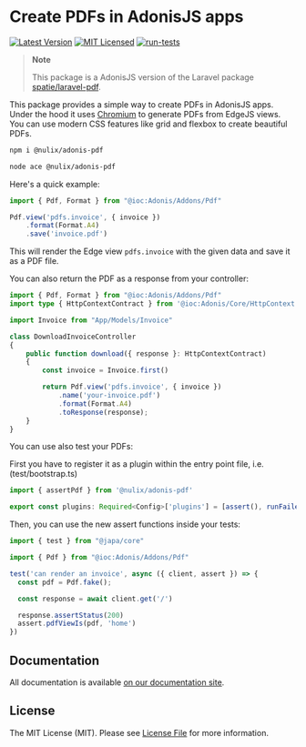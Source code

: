 # Create PDFs in AdonisJS apps

[![Latest Version](https://img.shields.io/github/release/nulix-dev/adonis-pdf.svg?style=flat-square)](https://github.com/nulix-dev/adonis-pdf/releases)
[![MIT Licensed](https://img.shields.io/badge/license-MIT-brightgreen.svg?style=flat-square)](LICENSE.md)
[![run-tests](https://img.shields.io/github/actions/workflow/status/nulix-dev/adonis-pdf/test.yml?label=tests&style=flat-square)](https://github.com/nulix-dev/adonis-pdf/actions)

> **Note**
>
> This package is a AdonisJS version of the Laravel package [spatie/laravel-pdf](https://github.com/spatie/laravel-pdf).

This package provides a simple way to create PDFs in AdonisJS apps. Under the hood it uses [Chromium](https://www.chromium.org/chromium-projects/) to generate PDFs from EdgeJS views. You can use modern CSS features like grid and flexbox to create beautiful PDFs.

```bash
npm i @nulix/adonis-pdf

node ace @nulix/adonis-pdf
```

Here's a quick example:

```ts
import { Pdf, Format } from "@ioc:Adonis/Addons/Pdf"

Pdf.view('pdfs.invoice', { invoice })
    .format(Format.A4)
    .save('invoice.pdf')
```

This will render the Edge view `pdfs.invoice` with the given data and save it as a PDF file.

You can also return the PDF as a response from your controller:

```ts
import { Pdf, Format } from "@ioc:Adonis/Addons/Pdf"
import type { HttpContextContract } from '@ioc:Adonis/Core/HttpContext'

import Invoice from "App/Models/Invoice"

class DownloadInvoiceController
{
    public function download({ response }: HttpContextContract)
    {
        const invoice = Invoice.first()

        return Pdf.view('pdfs.invoice', { invoice })
            .name('your-invoice.pdf')
            .format(Format.A4)
            .toResponse(response);
    }
}
```

You can use also test your PDFs:

First you have to register it as a plugin within the entry point file, i.e. (test/bootstrap.ts)

```ts
import { assertPdf } from '@nulix/adonis-pdf'

export const plugins: Required<Config>['plugins'] = [assert(), runFailedTests(), apiClient(), assertPdf()]
```

Then, you can use the new assert functions inside your tests:

```ts
import { test } from "@japa/core"

import { Pdf } from "@ioc:Adonis/Addons/Pdf"

test('can render an invoice', async ({ client, assert }) => {
  const pdf = Pdf.fake();

  const response = await client.get('/')

  response.assertStatus(200)
  assert.pdfViewIs(pdf, 'home')
})

```

## Documentation

All documentation is available [on our documentation site](https://example.com).

## License

The MIT License (MIT). Please see [License File](LICENSE.md) for more information.
